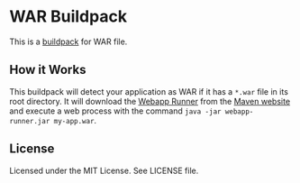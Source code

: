 # WAR Buildpack

This is a [buildpack](http://doc.scalingo.com/buildpacks) for WAR file.

## How it Works

This buildpack will detect your application as WAR if it has a `*.war` file in
its root directory. It will download the [Webapp
Runner](https://github.com/jsimone/webapp-runner/) from the [Maven
website](http://central.maven.org/maven2/com/github/jsimone/webapp-runner/) and
execute a web process with the command `java -jar webapp-runner.jar
my-app.war`.

## License

Licensed under the MIT License. See LICENSE file.

